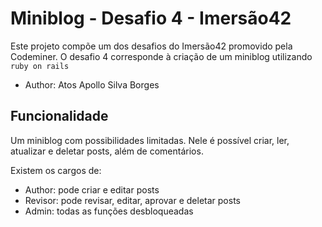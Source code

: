 # Miniblog - Desafio 4 - Imersão42

Este projeto compõe um dos desafios do Imersão42 promovido pela Codeminer. O desafio 4 corresponde à criação de um miniblog utilizando `ruby on rails`

- Author: Atos Apollo Silva Borges

## Funcionalidade

Um miniblog com possibilidades limitadas. Nele é possível criar, ler, atualizar e deletar posts, além de comentários.

Existem os cargos de:

- Author: pode criar e editar posts
- Revisor: pode revisar, editar, aprovar e deletar posts
- Admin: todas as funções desbloqueadas
